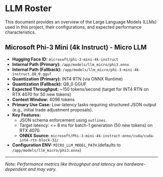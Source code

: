 # LLM Roster

This document provides an overview of the Large Language Models (LLMs) used in this project, their configurations, and expected performance characteristics.

## Microsoft Phi-3 Mini (4k Instruct) - Micro LLM

- **Hugging Face ID:** `microsoft/phi-3-mini-4k-instruct`
- **Internal Path (Primary):** `/app/models/llm_micro/phi3.onnx`
- **Internal Path (Fallback):** `/app/models/llm_micro/phi-3-mini-4k-instruct.Q8_0.gguf`
- **Quantization (Primary):** INT4 RTN (via ONNX Runtime)
- **Quantization (Fallback):** Q8_0 GGUF
- **Expected Throughput:** ~150 tokens/second (target for INT4 RTN on RTX 4070 for 50 new tokens)
- **Context Window:** 4096 tokens
- **Primary Use Case:** Low-latency tasks requiring structured JSON output (e.g., initial trade adjustment proposals).
- **Key Features:**
    - JSON schema enforcement using `outlines`.
    - Target latency: <= 8 ms for batch-1 generation (50 new tokens) on RTX 4070.
    - **ONNX Source:** `microsoft/Phi-3-mini-4k-instruct-onnx/cuda/cuda-int4-rtn-block-32/`
- **Configuration ENV:** `MICRO_LLM_MODEL_PATH` (defaults to `/app/models/llm_micro/phi3.onnx`)

---
*Note: Performance metrics like throughput and latency are hardware-dependent and may vary.*
